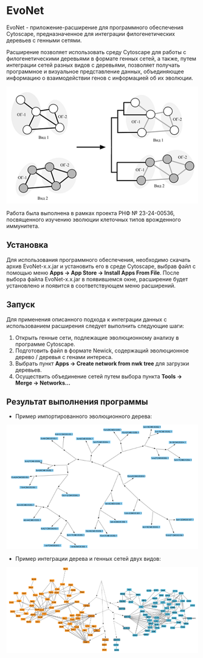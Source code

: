 # EvoNet
EvoNet - приложение-расширение для программного обеспечения Cytoscape, предназначенное для интеграции филогенетических деревьев с генными сетями.  

Расширение позволяет использовать среду Cytoscape для работы с филогенетическими деревьями в формате генных сетей, а также, путем интеграции сетей разных видов с деревьями, позволяет получать программное и визуальное представление данных, объединяющее информацию о взаимодействии генов с информацией об их эволюции.   

![Принцип применения приложения](./img_src/schema.png)

Работа была выполнена в рамках проекта РНФ № 23-24-00536, посвященного изучению эволюции клеточных типов врожденного иммунитета.

## Установка
Для использования программного обеспечения, необходимо скачать архив EvoNet-x.x.jar и установить его в среде Cytoscape, выбрав файл с помощью меню **Apps -> App Store -> Install Apps From File**. После выбора файла EvoNet-x.x.jar в появившемся окне, расширение будет установлено и появится в соответствующем меню расширений. 

## Запуск
Для применения описанного подхода к интеграции данных с использованием расширения следует выполнить следующие шаги:
1. Открыть генные сети, подлежащие эволюционному анализу в программе Cytoscape.
2. Подготовить файл в формате Newick, содержащий эволюционное дерево / деревья с генами интереса.
3. Выбрать пункт **Apps -> Create network from nwk tree** для загрузки деревьев.
4. Осуществить объединение сетей путем выбора пункта **Tools -> Merge -> Networks...**

## Результат выполнения программы
- Пример импортированного эволюционного дерева:
  
![Пример дерева](./img_src/example_tree.png)

- Пример интеграции дерева и генных сетей двух видов:
  
![Пример результирующей сети](./img_src/example_merged.png)


